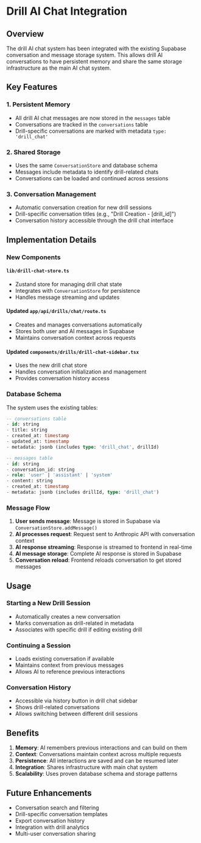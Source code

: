 # Drill AI Chat Integration

## Overview

The drill AI chat system has been integrated with the existing Supabase conversation and message storage system. This allows drill AI conversations to have persistent memory and share the same storage infrastructure as the main AI chat system.

## Key Features

### 1. Persistent Memory
- All drill AI chat messages are now stored in the `messages` table
- Conversations are tracked in the `conversations` table
- Drill-specific conversations are marked with metadata `type: 'drill_chat'`

### 2. Shared Storage
- Uses the same `ConversationStore` and database schema
- Messages include metadata to identify drill-related chats
- Conversations can be loaded and continued across sessions

### 3. Conversation Management
- Automatic conversation creation for new drill sessions
- Drill-specific conversation titles (e.g., "Drill Creation - [drill_id]")
- Conversation history accessible through the drill chat interface

## Implementation Details

### New Components

#### `lib/drill-chat-store.ts`
- Zustand store for managing drill chat state
- Integrates with `ConversationStore` for persistence
- Handles message streaming and updates

#### Updated `app/api/drills/chat/route.ts`
- Creates and manages conversations automatically
- Stores both user and AI messages in Supabase
- Maintains conversation context across requests

#### Updated `components/drills/drill-chat-sidebar.tsx`
- Uses the new drill chat store
- Handles conversation initialization and management
- Provides conversation history access

### Database Schema

The system uses the existing tables:

```sql
-- conversations table
- id: string
- title: string
- created_at: timestamp
- updated_at: timestamp
- metadata: jsonb (includes type: 'drill_chat', drillId)

-- messages table
- id: string
- conversation_id: string
- role: 'user' | 'assistant' | 'system'
- content: string
- created_at: timestamp
- metadata: jsonb (includes drillId, type: 'drill_chat')
```

### Message Flow

1. **User sends message**: Message is stored in Supabase via `ConversationStore.addMessage()`
2. **AI processes request**: Request sent to Anthropic API with conversation context
3. **AI response streaming**: Response is streamed to frontend in real-time
4. **AI message storage**: Complete AI response is stored in Supabase
5. **Conversation reload**: Frontend reloads conversation to get stored messages

## Usage

### Starting a New Drill Session
- Automatically creates a new conversation
- Marks conversation as drill-related in metadata
- Associates with specific drill if editing existing drill

### Continuing a Session
- Loads existing conversation if available
- Maintains context from previous messages
- Allows AI to reference previous interactions

### Conversation History
- Accessible via history button in drill chat sidebar
- Shows drill-related conversations
- Allows switching between different drill sessions

## Benefits

1. **Memory**: AI remembers previous interactions and can build on them
2. **Context**: Conversations maintain context across multiple requests
3. **Persistence**: All interactions are saved and can be resumed later
4. **Integration**: Shares infrastructure with main chat system
5. **Scalability**: Uses proven database schema and storage patterns

## Future Enhancements

- Conversation search and filtering
- Drill-specific conversation templates
- Export conversation history
- Integration with drill analytics
- Multi-user conversation sharing
